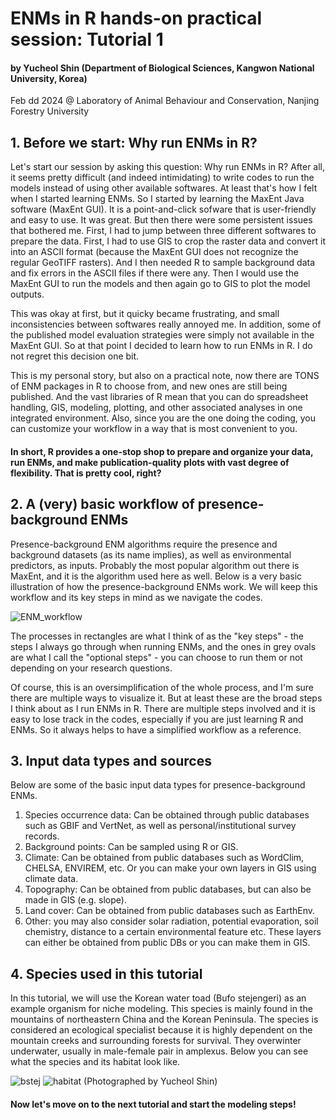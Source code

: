 # ENMs in R hands-on practical session: Tutorial 1
#### by Yucheol Shin (Department of Biological Sciences, Kangwon National University, Korea)
Feb dd 2024
@ Laboratory of Animal Behaviour and Conservation, Nanjing Forestry University


## 1. Before we start: Why run ENMs in R?
Let's start our session by asking this question: Why run ENMs in R? After all, it seems pretty difficult (and indeed intimidating) to write codes to run the models instead of using other available softwares. At least that's how I felt when I started learning ENMs. So I started by learning the MaxEnt Java software (MaxEnt GUI). It is a point-and-click sofware that is user-friendly and easy to use. It was great. But then there were some persistent issues that bothered me. First, I had to jump between three different softwares to prepare the data. First, I had to use GIS to crop the raster data and convert it into an ASCII format (because the MaxEnt GUI does not recognize the regular GeoTIFF rasters). And I then needed R to sample background data and fix errors in the ASCII files if there were any. Then I would use the MaxEnt GUI to run the models and then again go to GIS to plot the model outputs.

This was okay at first, but it quicky became frustrating, and small inconsistencies between softwares really annoyed me. In addition, some of the published model evaluation strategies were simply not available in the MaxEnt GUI. So at that point I decided to learn how to run ENMs in R. I do not regret this decision one bit.

This is my personal story, but also on a practical note, now there are TONS of ENM packages in R to choose from, and new ones are still being published. And the vast libraries of R mean that you can do spreadsheet handling, GIS, modeling, plotting, and other associated analyses in one integrated environment. Also, since you are the one doing the coding, you can customize your workflow in a way that is most convenient to you. 

#### In short, R provides a one-stop shop to prepare and organize your data, run ENMs, and make publication-quality plots with vast degree of flexibility. That is pretty cool, right?

## 2. A (very) basic workflow of presence-background ENMs
Presence-background ENM algorithms require the presence and background datasets (as its name implies), as well as environmental predictors, as inputs. Probably the most popular algorithm out there is MaxEnt, and it is the algorithm used here as well. Below is a very basic illustration of how the presence-background ENMs work. We will keep this workflow and its key steps in mind as we navigate the codes.  

![ENM_workflow](https://github.com/yucheols/Lycodon_ENM_ver2/assets/85914125/4afb2c4c-7576-4f1c-9bd3-ffc2a44863c3)

The processes in rectangles are what I think of as the "key steps" - the steps I always go through when running ENMs, and the ones in grey ovals are what I call the "optional steps" - you can choose to run them or not depending on your research questions.

Of course, this is an oversimplification of the whole process, and I'm sure there are multiple ways to visualize it. But at least these are the broad steps I think about as I run ENMs in R. There are multiple steps involved and it is easy to lose track in the codes, especially if you are just learning R and ENMs. So it always helps to have a simplified workflow as a reference. 


## 3. Input data types and sources
Below are some of the basic input data types for presence-background ENMs.

1) Species occurrence data: Can be obtained through public databases such as GBIF and VertNet, as well as personal/institutional survey records.
2) Background points: Can be sampled using R or GIS.
3) Climate: Can be obtained from public databases such as WordClim, CHELSA, ENVIREM, etc. Or you can make your own layers in GIS using climate data.
4) Topography: Can be obtained from public databases, but can also be made in GIS (e.g. slope).
5) Land cover: Can be obtained from public databases such as EarthEnv.
6) Other: you may also consider solar radiation, potential evaporation, soil chemistry, distance to a certain environmental feature etc. These layers can either be obtained from public DBs or you can make them in GIS.

## 4. Species used in this tutorial
In this tutorial, we will use the Korean water toad (Bufo stejengeri) as an example organism for niche modeling. This species is mainly found in the mountains of northeastern China and the Korean Peninsula. The species is considered an ecological specialist because it is highly dependent on the mountain creeks and surrounding forests for survival. They overwinter underwater, usually in male-female pair in amplexus. Below you can see what the species and its habitat look like.

![bstej](https://github.com/yucheols/ENMs_In_R/assets/85914125/46011183-ce5c-4406-8fc0-e5151e57df85)
![habitat](https://github.com/yucheols/ENMs_In_R/assets/85914125/24c3116f-5e48-4d04-9326-8e2a8aa7ac5d)
(Photographed by Yucheol Shin)

#### Now let's move on to the next tutorial and start the modeling steps! 


